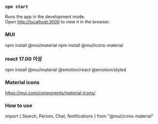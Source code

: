 ### `npm start`

Runs the app in the development mode.\
Open [http://localhost:3000](http://localhost:3000) to view it in the browser.

### MUI

npm install @mui/material
npm install @mui/icons-material

### react 17.00 이상

npm install @mui/material @emotion/react @emotion/styled

### Material icons

https://mui.com/components/material-icons/

### How to use

import { Search, Person, Chat, Notifications } from "@mui/icons-material"

<Search className="searchIcon"/>
<Person />
